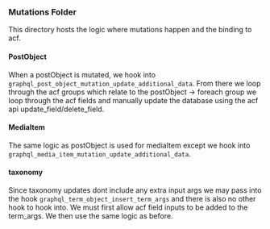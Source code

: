 ### Mutations Folder

This directory hosts the logic where mutations happen and the binding to acf.

#### PostObject

When a postObject is mutated, we hook into `graphql_post_object_mutation_update_additional_data`.
From there we loop through the acf groups which relate to the postObject
-> foreach group we loop through the acf fields and manually update the database using the acf api update_field/delete_field.

#### MediaItem

The same logic as postObject is used for mediaItem except we hook into `graphql_media_item_mutation_update_additional_data`.

#### taxonomy

Since taxonomy updates dont include any extra input args we may pass into the hook `graphql_term_object_insert_term_args` and there is also no other hook to hook into. We must first allow acf field inputs to be added to the term_args.
We then use the same logic as before.
